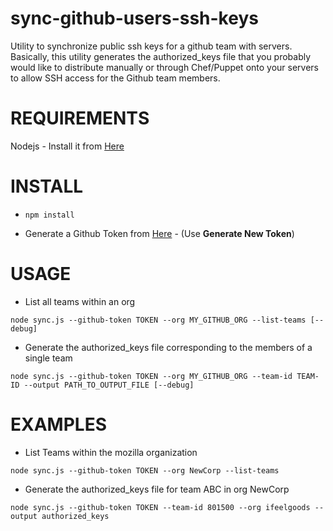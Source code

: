 sync-github-users-ssh-keys
==========================

Utility to synchronize public ssh keys for a github team with servers.
Basically, this utility generates the authorized_keys file that you
probably would like to distribute manually or through Chef/Puppet onto
your servers to allow SSH access for the Github team members.

REQUIREMENTS
============
Nodejs - Install it from [Here](https://nodejs.org)

INSTALL
=======

- ```npm install```

- Generate a Github Token from [Here](https://developer.github.com/v3/oauth_authorizations/#create-a-new-authorization) - (Use __Generate New Token__)

USAGE
=====

- List all teams within an org

```node sync.js --github-token TOKEN --org MY_GITHUB_ORG --list-teams [--debug]```

- Generate the authorized_keys file corresponding to the members of a single team

```node sync.js --github-token TOKEN --org MY_GITHUB_ORG --team-id TEAM-ID --output PATH_TO_OUTPUT_FILE [--debug]```


EXAMPLES
========

- List Teams within the mozilla organization

```node sync.js --github-token TOKEN --org NewCorp --list-teams```

- Generate the authorized_keys file for team ABC in org NewCorp

```node sync.js --github-token TOKEN --team-id 801500 --org ifeelgoods --output authorized_keys```
